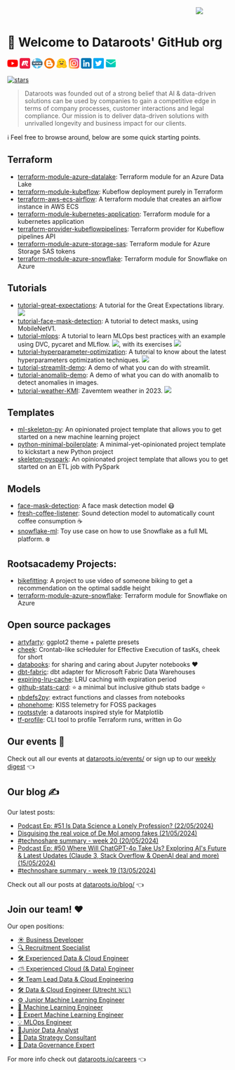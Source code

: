 
<img src="https://dataroots.io/branding/logo/symbol-rainbow.svg" width=74 align="right">
<h1 style="padding-top: 24px">🖖 Welcome to Dataroots' GitHub org</h1>

[![youtube](https://github.com/datarootsio/.github/raw/main/profile/assets/youtube.png)](https://www.youtube.com/c/dataroots)
[![meetup](https://github.com/datarootsio/.github/raw/main/profile/assets/meetup.png)](https://www.meetup.com/rootlabs-x/)
[![web](https://github.com/datarootsio/.github/raw/main/profile/assets/www.png)](https://dataroots.io)
[![blog](https://github.com/datarootsio/.github/raw/main/profile/assets/blogger.png)](https://dataroots.io/research/contributions)
[![hugginface](https://github.com/datarootsio/.github/raw/main/profile/assets/hugginface.png)](https://huggingface.co/dataroots)
[![instagram](https://github.com/datarootsio/.github/raw/main/profile/assets/instagram.png)](https://www.instagram.com/lifeatdataroots/)
[![linkedin](https://github.com/datarootsio/.github/raw/main/profile/assets/linkedin.png)](https://www.linkedin.com/company/dataroots)
[![twitter](https://github.com/datarootsio/.github/raw/main/profile/assets/twitter.png)](https://twitter.com/Datarootsio)
[![email](https://github.com/datarootsio/.github/raw/main/profile/assets/email.png)](mailto:info@dataroots.io)
<!-- [[[cog
import os
import cog
from dataroots_profile import stars

cog.out(
    stars.shield()
)
]]] -->
[![stars](https://img.shields.io/badge/927_⭐️_-GitHub_Stars-38b580)](https://github.com/orgs/datarootsio/repositories)
<!-- [[[end]]] -->

> Dataroots was founded out of a strong belief that AI & data-driven solutions can be used by companies to gain a competitive edge in terms of company processes, customer interactions and legal compliance. Our mission is to deliver data-driven solutions with unrivalled longevity and business impact for our clients.


ℹ️ Feel free to browse around, below are some quick starting points.

## Terraform

- [terraform-module-azure-datalake](https://github.com/datarootsio/terraform-module-azure-datalake): Terraform module for an Azure Data Lake
- [terraform-module-kubeflow](https://github.com/datarootsio/terraform-module-kubeflow): Kubeflow deployment purely in Terraform
- [terraform-aws-ecs-airflow](https://github.com/datarootsio/terraform-aws-ecs-airflow): A terraform module that creates an airflow instance in AWS ECS
- [terraform-module-kubernetes-application](https://github.com/datarootsio/terraform-module-kubernetes-application): Terraform module for a kubernetes application
- [terraform-provider-kubeflowpipelines](https://github.com/datarootsio/terraform-provider-kubeflowpipelines): Terraform provider for Kubeflow pipelines API
- [terraform-module-azure-storage-sas](https://github.com/datarootsio/terraform-module-azure-storage-sas): Terraform module for Azure Storage SAS tokens
- [terraform-module-azure-snowflake](https://github.com/datarootsio/terraform-module-azure-snowflake): Terraform module for Snowflake on Azure

## Tutorials

- [tutorial-great-expectations](https://github.com/datarootsio/tutorial-great-expectations): A tutorial for the Great Expectations library.
<a href="https://colab.research.google.com/github/datarootsio/tutorial-great-expectations/blob/main/tutorial_great_expectations.ipynb" target="_blank" rel="noopener noreferrer"><img src="https://colab.research.google.com/assets/colab-badge.svg"></a>
- [tutorial-face-mask-detection](https://github.com/datarootsio/tutorial-face-mask-detection): A tutorial to detect masks, using MobileNetV1.
- [tutorial-mlops](https://github.com/datarootsio/tutorial-mlops): A tutorial to learn MLOps best practices with an example using DVC, pycaret and MLflow. <a href="https://colab.research.google.com/github/datarootsio/mlops-workshop/blob/main/notebooks/MLOps_Tutorial.ipynb" target="_blank" rel="noopener noreferrer"><img src="https://colab.research.google.com/assets/colab-badge.svg"></a>, with its exercises <a href="https://colab.research.google.com/github/datarootsio/mlops-workshop/blob/main/notebooks/MLOps_Exercise.ipynb" target="_blank" rel="noopener noreferrer"><img src="https://colab.research.google.com/assets/colab-badge.svg"></a>
- [tutorial-hyperparameter-optimization](https://github.com/datarootsio/tutorial-hyperparameter-optimization): A tutorial to know about the latest hyperparameters optimization techniques. <a href="https://colab.research.google.com/drive/1fNzrF96E-Uhexdd0mFITsp-YpWZ2Mzwa" target="_blank" rel="noopener noreferrer"><img src="https://colab.research.google.com/assets/colab-badge.svg"></a>
- [tutorial-streamlit-demo](https://github.com/datarootsio/tutorial-streamlit-demo): A demo of what you can do with streamlit.
- [tutorial-anomalib-demo](https://github.com/datarootsio/anomalib-demo): A demo of what you can do with anomalib to detect anomalies in images.
- [tutorial-weather-KMI](https://dataroots.io/research/contributions/is-the-wheater-abnormal/): Zavemtem weather in 2023. <a href="https://colab.research.google.com/drive/1lGm8U_TVK0CtbzqgL7FQZpMB6JFk_nM9?usp=sharing" target="_blank" rel="noopener noreferrer"><img src="https://colab.research.google.com/assets/colab-badge.svg"></a>

## Templates

- [ml-skeleton-py](https://github.com/datarootsio/ml-skeleton-py): An opinionated project template that allows you to get started on a new machine learning project
- [python-minimal-boilerplate](https://github.com/datarootsio/python-minimal-boilerplate): A minimal-yet-opinionated project template to kickstart a new Python project
- [skeleton-pyspark](https://github.com/datarootsio/skeleton-pyspark): An opinionated project template that allows you to get started on an ETL job with PySpark

## Models

- [face-mask-detection](https://github.com/datarootsio/face-mask-detection): A face mask detection model 😷
- [fresh-coffee-listener](https://github.com/datarootsio/fresh-coffee-listener): Sound detection model to automatically count coffee consumption ☕️
- [snowflake-ml](https://github.com/datarootsio/snowflake-ml): Toy use case on how to use Snowflake as a full ML platform. ❄️

## Rootsacademy Projects:

- [bikefitting](https://github.com/datarootsio/bikefitting): A project to use video of someone biking to get a recommendation on the optimal saddle height
- [terraform-module-azure-snowflake](https://github.com/datarootsio/terraform-module-azure-snowflake): Terraform module for Snowflake on Azure

## Open source packages

- [artyfarty](https://github.com/datarootsio/artyfarty): ggplot2 theme + palette presets
- [cheek](https://github.com/datarootsio/cheek): Crontab-like scHeduler for Effective Execution of tasKs, cheek for short
- [databooks](https://github.com/datarootsio/databooks): for sharing and caring about Jupyter notebooks ❤️
- [dbt-fabric](https://github.com/datarootsio/dbt-fabric): dbt adapter for Microsoft Fabric Data Warehouses
- [expiring-lru-cache](https://github.com/datarootsio/expiring-lru-cache): LRU caching with expiration period
- [github-stats-card](https://github.com/datarootsio/github-stats-card):  ⭐️ a minimal but inclusive github stats badge ⭐️
- [nbdefs2py](https://github.com/datarootsio/nbdefs2py): extract functions and classes from notebooks
- [phonehome](https://github.com/datarootsio/phonehome): KISS telemetry for FOSS packages
- [rootsstyle](https://github.com/datarootsio/rootsstyle): a dataroots inspired style for Matplotlib
- [tf-profile](https://github.com/datarootsio/tf-profile): CLI tool to profile Terraform runs, written in Go

<!-- [[[cog
import os
import cog
from dataroots_profile import eventbrite

cog.out(
    eventbrite.info(key=os.environ["EVENTBRITE_KEY"])
)
]]] -->
## Our events 🍻

Check out all our events at [dataroots.io/events/](https://dataroots.io/events/) or sign up to our [weekly digest](http://eepurl.com/gzXeR5) 👈
<!-- [[[end]]] -->

<!-- [[[cog
import os
import cog
from dataroots_profile import ghost

cog.out(
    ghost.info(key=os.environ["GHOST_KEY"])
)
]]] -->
## Our blog ✍️

Our latest posts:

- [Podcast Ep: #51 Is Data Science a Lonely Profession? (22/05/2024)](https://dataroots.io/blog/2351-is-data-science-a-lonely-profession-3f)
- [Disguising the real voice of De Mol among fakes (21/05/2024)](https://dataroots.io/blog/disguising-the-real-voice-of-among-fakes)
- [#technoshare summary - week 20 (20/05/2024)](https://dataroots.io/blog/technoshare-summary-week-20)
- [Podcast Ep: #50 Where Will ChatGPT-4o Take Us? Exploring AI's Future & Latest Updates (Claude 3, Stack Overflow & OpenAI deal and more) (15/05/2024)](https://dataroots.io/blog/2350-where-will-chatgpt-4o-take-us-3f-exploring-ai-27s-future-26-latest-updates-28claude-3-2c-stack-overflow-26-openai-deal-and-more-29)
- [#technoshare summary - week 19 (13/05/2024)](https://dataroots.io/blog/technoshare-summary-week-19)

Check out all our posts at [dataroots.io/blog/](https://dataroots.io/blog/) 👈
<!-- [[[end]]] -->

<!-- [[[cog
import cog
from dataroots_profile import recruitee

cog.out(
    recruitee.info()
)
]]] -->
## Join our team! ❤️

Our open positions:

- [☀️ Business Developer](https://careers.dataroots.io/o/business-developer-2)
- [🔍 Recruitment Specialist](https://careers.dataroots.io/o/recruitment-talent-specialist)
- [🛠 Experienced Data & Cloud Engineer](https://careers.dataroots.io/o/experienced-data-engineer-hybrid)
- [⛅️ Experienced Cloud (& Data) Engineer](https://careers.dataroots.io/o/experienced-cloud-engineer)
- [🛠 Team Lead Data & Cloud Engineering](https://careers.dataroots.io/o/team-lead-data-and-cloud)
- [🛠 Data & Cloud Engineer (Utrecht 🇳🇱)](https://careers.dataroots.io/o/data-cloud-engineer-utrecht)
- [⚙️ Junior Machine Learning Engineer](https://careers.dataroots.io/o/junior-machine-learning-engineer-leuven)
- [🤖 Machine Learning Engineer](https://careers.dataroots.io/o/machine-learning-engineer-2)
- [🧠 Expert Machine Learning Engineer](https://careers.dataroots.io/o/expert-machine-learning-engineer-1)
- [💡 MLOps Engineer](https://careers.dataroots.io/o/mlops-engineer)
- [🤝Junior Data Analyst](https://careers.dataroots.io/o/junior-data-analyst)
- [🤝  Data Strategy Consultant](https://careers.dataroots.io/o/data-strategy-consultant)
- [🤝  Data Governance Expert](https://careers.dataroots.io/o/data-governance-expert-hybrid)

For more info check out [dataroots.io/careers](https://dataroots.io/careers) 👈
<!-- [[[end]]] -->
